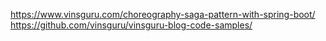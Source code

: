 


https://www.vinsguru.com/choreography-saga-pattern-with-spring-boot/
https://github.com/vinsguru/vinsguru-blog-code-samples/